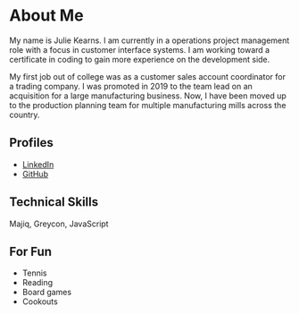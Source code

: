 # About Me

My name is Julie Kearns. I am currently in a operations project management role with a focus in customer interface systems. I am working toward a certificate in coding to gain more experience on the development side.

My first job out of college was as a customer sales account coordinator for a trading company. I was promoted in 2019 to the team lead on an acquisition for a large manufacturing business. Now, I have been moved up to the production planning team for multiple manufacturing mills across the country.

## Profiles
* [LinkedIn](https://www.linkedin.com/in/julie-kearns-61b48a111/)
* [GitHub](https://github.com/jkearns885)

## Technical Skills
Majiq, Greycon, JavaScript

## For Fun
* Tennis
* Reading
* Board games
* Cookouts
